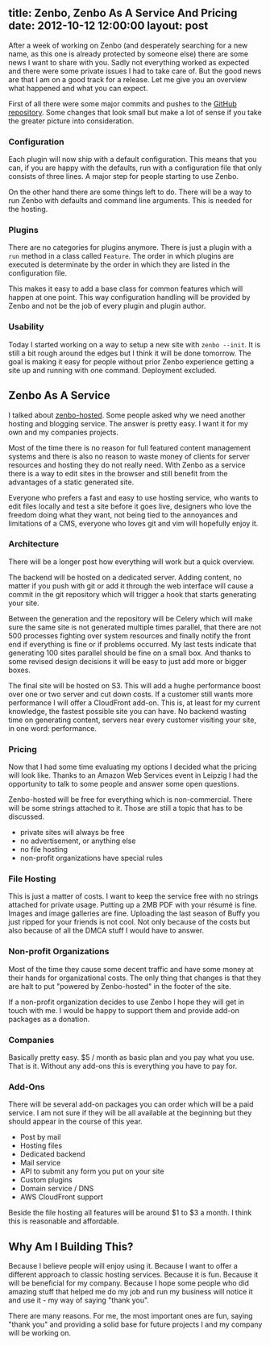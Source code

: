 title: Zenbo, Zenbo As A Service And Pricing
date: 2012-10-12 12:00:00
layout: post
---
After a week of working on Zenbo (and desperately searching for a new name, as this one is already protected by someone else) there are some news I want to share with you. Sadly not everything worked as expected and there were some private issues I had to take care of. But the good news are that I am on a good track for a release. Let me give you an overview what happened and what you can expect.
<!--MORE-->

First of all there were some major commits and pushes to the [GitHub repository][1]. Some changes that look small but make a lot of sense if you take the greater picture into consideration.

### Configuration
Each plugin will now ship with a default configuration. This means that you can, if you are happy with the defaults, run with a configuration file that only consists of three lines. A major step for people starting to use Zenbo.

On the other hand there are some things left to do. There will be a way to run Zenbo with defaults and command line arguments. This is needed for the hosting.

### Plugins
There are no categories for plugins anymore. There is just a plugin with a ```run``` method in a class called ```Feature```. The order in which plugins are executed is determinate by the order in which they are listed in the configuration file.

This makes it easy to add a base class for common features which will happen at one point. This way configuration handling will be provided by Zenbo and not be the job of every plugin and plugin author.

### Usability
Today I started working on a way to setup a new site with ```zenbo --init```. It is still a bit rough around the edges but I think it will be done tomorrow. The goal is making it easy for people without prior Zenbo experience getting a site up and running with one command. Deployment excluded.

## Zenbo As A Service
I talked about [zenbo-hosted][2]. Some people asked why we need another hosting and blogging service. The answer is pretty easy. I want it for my own and my companies projects.

Most of the time there is no reason for full featured content management systems and there is also no reason to waste money of clients for server resources and hosting they do not really need. With Zenbo as a service there is a way to edit sites in the browser and still benefit from the advantages of a static generated site.

Everyone who prefers a fast and easy to use hosting service, who wants to edit files locally and test a site before it goes live, designers who love the freedom doing what they want, not being tied to the annoyances and limitations of a CMS, everyone who loves git and vim will hopefully enjoy it.

### Architecture
There will be a longer post how everything will work but a quick overview.

The backend will be hosted on a dedicated server. Adding content, no matter if you push with git or add it through the web interface will cause a commit in the git repository which will trigger a hook that starts generating your site.

Between the generation and the repository will be Celery which will make sure the same site is not generated multiple times parallel, that there are not 500 processes fighting over system resources and finally notify the front end if everything is fine or if problems occurred. My last tests indicate that generating 100 sites parallel should be fine on a small box. And thanks to some revised design decisions it will be easy to just add more or bigger boxes.

The final site will be hosted on S3. This will add a hughe performance boost over one or two server and cut down costs. If a customer still wants more performance I will offer a CloudFront add-on. This is, at least for my current knowledge, the fastest possible site you can have. No backend wasting time on generating content, servers near every customer visiting your site, in one word: performance.

### Pricing
Now that I had some time evaluating my options I decided what the pricing will look like. Thanks to an Amazon Web Services event in Leipzig I had the opportunity to talk to some people and answer some open questions.

Zenbo-hosted will be free for everything which is non-commercial. There will be some strings attached to it. Those are still a topic that has to be discussed.

- private sites will always be free
- no advertisement, or anything else
- no file hosting
- non-profit organizations have special rules

### File Hosting
This is just a matter of costs. I want to keep the service free with no strings attached for private usage. Putting up a 2MB PDF with your résumé is fine. Images and image galleries are fine. Uploading the last season of Buffy you just ripped for your friends is not cool. Not only because of the costs but also because of all the DMCA stuff I would have to answer.

### Non-profit Organizations
Most of the time they cause some decent traffic and have some money at their hands for organizational costs. The only thing that changes is that they are halt to put "powered by Zenbo-hosted" in the footer of the site.

If a non-profit organization decides to use Zenbo I hope they will get in touch with me. I would be happy to support them and provide add-on packages as a donation.

### Companies
Basically pretty easy. $5 / month as basic plan and you pay what you use. That is it. Without any add-ons this is everything you have to pay for.

### Add-Ons
There will be several add-on packages you can order which will be a paid service. I am not sure if they will be all available at the beginning but they should appear in the course of this year.

- Post by mail
- Hosting files
- Dedicated backend
- Mail service
- API to submit any form you put on your site
- Custom plugins
- Domain service / DNS
- AWS CloudFront support

Beside the file hosting all features will be around $1 to $3 a month. I think this is reasonable and affordable.

## Why Am I Building This?
Because I believe people will enjoy using it. Because I want to offer a different approach to classic hosting services. Because it is fun. Because it will be beneficial for my company. Because I hope some people who did amazing stuff that helped me do my job and run my business will notice it and use it - my way of saying "thank you".

There are many reasons. For me, the most important ones are fun, saying "thank you" and providing a solid base for future projects I and my company will be working on.

[1]: https://github.com/fallenhitokiri/Zenbo
[2]: http://www.screamingatmyscreen.com/2012/9/23/updates_on_zenbo_and_zenbo-hosted.html